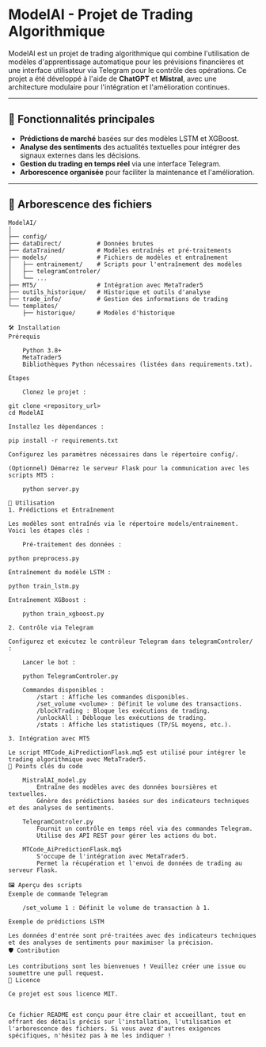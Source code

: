 # ModelAI - Projet de Trading Algorithmique

ModelAI est un projet de trading algorithmique qui combine l'utilisation de modèles d'apprentissage automatique pour les prévisions financières et une interface utilisateur via Telegram pour le contrôle des opérations. Ce projet a été développé à l'aide de **ChatGPT** et **Mistral**, avec une architecture modulaire pour l'intégration et l'amélioration continues.

---

## 🚀 Fonctionnalités principales

- **Prédictions de marché** basées sur des modèles LSTM et XGBoost.
- **Analyse des sentiments** des actualités textuelles pour intégrer des signaux externes dans les décisions.
- **Gestion du trading en temps réel** via une interface Telegram.
- **Arborescence organisée** pour faciliter la maintenance et l'amélioration.

---

## 📂 Arborescence des fichiers

```plaintext
ModelAI/
│
├── config/
├── dataDirect/          # Données brutes
├── dataTrained/         # Modèles entraînés et pré-traitements
├── models/              # Fichiers de modèles et entraînement
│   ├── entrainement/    # Scripts pour l'entraînement des modèles
│   ├── telegramControler/
│   └── ...
├── MT5/                 # Intégration avec MetaTrader5
├── outils_historique/   # Historique et outils d'analyse
├── trade_info/          # Gestion des informations de trading
└── templates/
    ├── historique/      # Modèles d'historique

🛠️ Installation
Prérequis

    Python 3.8+
    MetaTrader5
    Bibliothèques Python nécessaires (listées dans requirements.txt).

Étapes

    Clonez le projet :

git clone <repository_url>
cd ModelAI

Installez les dépendances :

pip install -r requirements.txt

Configurez les paramètres nécessaires dans le répertoire config/.

(Optionnel) Démarrez le serveur Flask pour la communication avec les scripts MT5 :

    python server.py

📖 Utilisation
1. Prédictions et Entraînement

Les modèles sont entraînés via le répertoire models/entrainement. Voici les étapes clés :

    Pré-traitement des données :

python preprocess.py

Entraînement du modèle LSTM :

python train_lstm.py

Entraînement XGBoost :

    python train_xgboost.py

2. Contrôle via Telegram

Configurez et exécutez le contrôleur Telegram dans telegramControler/ :

    Lancer le bot :

    python TelegramControler.py

    Commandes disponibles :
        /start : Affiche les commandes disponibles.
        /set_volume <volume> : Définit le volume des transactions.
        /blockTrading : Bloque les exécutions de trading.
        /unlockAll : Débloque les exécutions de trading.
        /stats : Affiche les statistiques (TP/SL moyens, etc.).

3. Intégration avec MT5

Le script MTCode_AiPredictionFlask.mq5 est utilisé pour intégrer le trading algorithmique avec MetaTrader5.
🧩 Points clés du code

    MistralAI_model.py
        Entraîne des modèles avec des données boursières et textuelles.
        Génère des prédictions basées sur des indicateurs techniques et des analyses de sentiments.

    TelegramControler.py
        Fournit un contrôle en temps réel via des commandes Telegram.
        Utilise des API REST pour gérer les actions du bot.

    MTCode_AiPredictionFlask.mq5
        S'occupe de l'intégration avec MetaTrader5.
        Permet la récupération et l'envoi de données de trading au serveur Flask.

🖼️ Aperçu des scripts
Exemple de commande Telegram

    /set_volume 1 : Définit le volume de transaction à 1.

Exemple de prédictions LSTM

Les données d'entrée sont pré-traitées avec des indicateurs techniques et des analyses de sentiments pour maximiser la précision.
🛡️ Contribution

Les contributions sont les bienvenues ! Veuillez créer une issue ou soumettre une pull request.
📄 Licence

Ce projet est sous licence MIT.


Ce fichier README est conçu pour être clair et accueillant, tout en offrant des détails précis sur l'installation, l'utilisation et l'arborescence des fichiers. Si vous avez d'autres exigences spécifiques, n'hésitez pas à me les indiquer !

